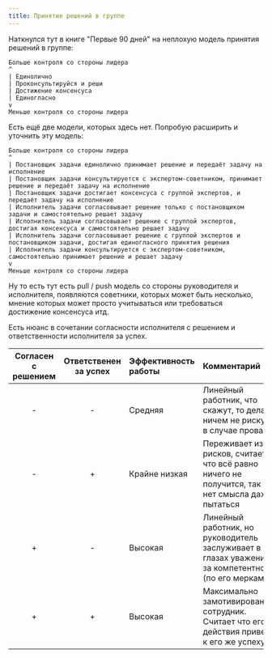 ```yaml
---
title: Принятие решений в группе
---
```


Наткнулся тут в книге "Первые 90 дней" на неплохую модель принятия решений в группе:


```
Больше контроля со стороны лидера
^
| Единолично
| Проконсультируйся и реши
| Достижение консенсуса
| Единогласно
v
Меньше контроля со стороны лидера
```

Есть ещё две модели, которых здесь нет. Попробую расширить и уточнить эту модель:


```
Больше контроля со стороны лидера
^
| Постановщик задачи единолично принимает решение и передаёт задачу на исполнение
| Постановщик задачи консультируется с экспертом-советником, принимает решение и передаёт задачу на исполнение
| Постановщик задачи достигает консенсуса с группой экспертов, и передаёт задачу на исполнение
| Исполнитель задачи согласовывает решение только с постановщиком задачи и самостоятельно решает задачу
| Исполнитель задачи согласовывает решение с группой экспертов, достигая консенсуса и самостоятельно решает задачу
| Исполнитель задачи согласовывает решение с группой экспертов и постановщиком задачи, достигая единогласного принятия решения
| Исполнитель задачи консультируется с экспертом-советником, самостоятельно принимает решение и решает задачу
v
Меньше контроля со стороны лидера
```

Ну то есть тут есть pull / push модель со стороны руководителя и исполнителя, появляются советники, которых может быть несколько, мнение которых может просто учитываться или требоваться достижение консенсуса итд.

Есть нюанс в сочетании согласности исполнителя с решением и ответственности исполнителя за успех.

| Согласен с решением | Ответственен за успех | Эффективность работы | Комментарий |
| :----: | :----: | :---- | :---- |
| - | - | Средняя | Линейный работник, что скажут, то делают, ничем не рискует в случае провала. |
| - | + | Крайне низкая | Переживает из-за рисков, считает что всё равно ничего не получится, так что нет смысла даже пытаться |
| + | - | Высокая | Линейный работник, но руководитель заслуживает в его глазах уважения за компетентность (по его меркам) |
| + | + | Высокая | Максимально замотивированный сотрудник. Считает что его действия приведут к его же успеху. |

